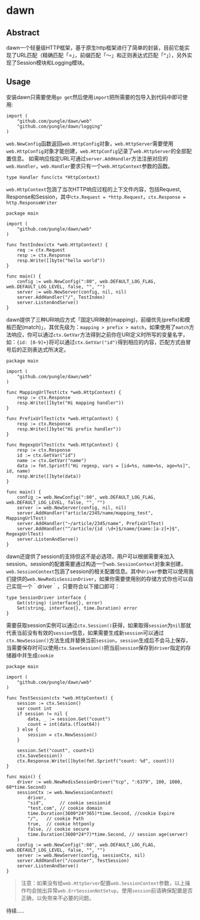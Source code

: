 # dawn

## Abstract
dawn一个轻量级HTTP框架，基于原生http框架进行了简单的封装，目前它能实现了URL匹配（精确匹配「=」，前缀匹配「～」和正则表达式匹配「\^」），另外实现了Session模块和Logging模块。
## Usage
安装dawn只需要使用`go get`然后使用`import`把所需要的包导入到代码中即可使用:

	import (
		"github.com/pungle/dawn/web"
		"github.com/pungle/dawn/logging"
	)
`web.NewConfig`函数返回`web.HttpConfig`对象，`web.HttpServer`需要使用`web.HttpConfig`对象才能创建，`web.HttpConfig`记录了`web.HttpServer`的全部配置信息。
如需响应指定URL可通过`server.AddHandler`方法注册对应的`web.Handler`，`web.Handler`要求只有一个`web.HttpContext`参数的函数。

	type Handler func(ctx *HttpContext)
`web.HttpContext`包涵了当次HTTP响应过程的上下文件内容，包括Request, Response和Session，其中`ctx.Request = *http.Request`，`ctx.Response = http.ResponseWriter`

	package main

	import (
		"github.com/pungle/dawn/web"
	)

	func TestIndex(ctx *web.HttpContext) {
		req := ctx.Request
		resp := ctx.Response
		resp.Write([]byte("hello world"))
	}

	func main() {
		config := web.NewConfig(":80", web.DEFAULT_LOG_FLAG, web.DEFAULT_LOG_LEVEL, false, "", "")
		server := web.NewServer(config, nil, nil)
		server.AddHandler("/", TestIndex)
		server.ListenAndServe()
	}
dawn提供了三种URI响应方式「固定URI映射(mapping)，前缀优先(prefix)和模板匹配(match)」，其优先级为：`mapping > prefix > match`，如果使用了`match`方法响应，你可以通过`ctx.GetVar`方法得到之前你在URI定义时所写的变量名字，如：`{id: [0-9]+}`将可以通过`ctx.GetVar("id")`得到相应的内容，匹配方式由冒号后的正则表达式所决定。

	package main

	import (
		"github.com/pungle/dawn/web"
	)

	func MappingUrlTest(ctx *web.HttpContext) {
		resp := ctx.Response
		resp.Write([]byte("Hi mapping handler"))
	}

	func PrefixUrlTest(ctx *web.HttpContext) {
		resp := ctx.Response
		resp.Write([]byte("Hi prefix handler"))
	}

	func RegexpUrlTest(ctx *web.HttpContext) {
		resp := ctx.Response
		id := ctx.GetVar("id")
		name := ctx.GetVar("name")
		data := fmt.Sprintf("Hi regexp, vars = [id=%s, name=%s, age=%s]", id, name)
		resp.Write([]byte(data))
	}

	func main() {
		config := web.NewConfig(":80", web.DEFAULT_LOG_FLAG, web.DEFAULT_LOG_LEVEL, false, "", "")
		server := web.NewServer(config, nil, nil)
		server.AddHandler("article/2345/name/mapping_test", MappingUrlTest)
		server.AddHandler("~/article/2345/name", PrefixUrlTest)
		server.AddHandler("^/article/{id :\d+}$/name/{name:[a-z]+}$", RegexpUrlTest)
		server.ListenAndServe()
	}

dawn还提供了session的支持但这不是必选项，用户可以根据需要来加入session。session的配置需要通过构造一个`web.SessionContext`对象来创建，`web.SessionContext`包涵了session的相关配置信息。其中`driver`参数可以使用我们提供的`web.NewRedisSessionDriver`，如果你需要使用别的存储方式你也可以自己实现一个｀driver｀，只要符合以下接口即可：

	type SessionDriver interface {
		Get(string) (interface{}, error)
		Set(string, interface{}, time.Duration) error
	}
需要获取session实例可以通过`ctx.Session()`获得，如果取得`session`为`nil`那就代表当前没有有效的`session`信息，如果需要生成新`session`可以通过`ctx.NewSession()`方法生成并替换当前`session`，`session`生成后不会马上保存，当需要保存时可以使用`ctx.SaveSession()`把当前`session`保存到`driver`指定的存储器中并生成`cookie`

	package main

	import (
		"github.com/pungle/dawn/web"
	)

	func TestSession(ctx *web.HttpContext) {
		session := ctx.Session()
		var count int
		if session != nil {
			data, _ := session.Get("count")
			count = int(data.(float64))
		} else {
			session = ctx.NewSession()
		}

		session.Set("count", count+1)
		ctx.SaveSession()
		ctx.Response.Write([]byte(fmt.Sprintf("count: %d", count)))
	}

	func main() {
		driver := web.NewRedisSessionDriver("tcp", ":6379", 100, 1000, 60*time.Second)
		sessionCtx := web.NewSessionContext(
			driver,
			"sid",      // cookie sessionid
			"test.com", // cookie domain
			time.Duration(3600*24*365)*time.Second, //cookie Expire
			"/",   // cookie Path
			true,  // cookie httponly
			false, // cookie secure
			time.Duration(3600*24*7)*time.Second, // session age(server)
		)
		config := web.NewConfig(":80", web.DEFAULT_LOG_FLAG, web.DEFAULT_LOG_LEVEL, false, "", "")
		server := web.NewServer(config, sessionCtx, nil)
		server.AddHandler("/counter", TestSession)
		server.ListenAndServe()
	}
> 注意：如果没有给`web.HttpServer`配置`web.SessionContext`参数，以上操作均会抛出异常`web.ErrSessionNotSetup`，使用`session`前请确保配置是否正确，以免带来不必要的问题。


待续.....
